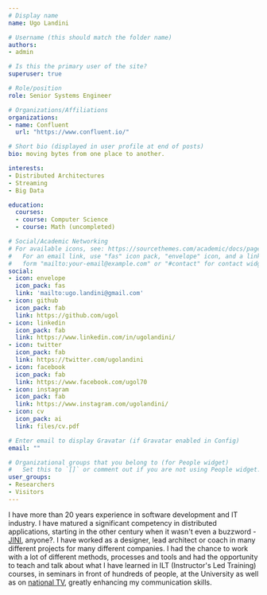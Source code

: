 ```yaml
---
# Display name
name: Ugo Landini

# Username (this should match the folder name)
authors:
- admin

# Is this the primary user of the site?
superuser: true

# Role/position
role: Senior Systems Engineer

# Organizations/Affiliations
organizations:
- name: Confluent
  url: "https://www.confluent.io/"

# Short bio (displayed in user profile at end of posts)
bio: moving bytes from one place to another.

interests:
- Distributed Architectures
- Streaming
- Big Data

education:
  courses:
  - course: Computer Science
  - course: Math (uncompleted)

# Social/Academic Networking
# For available icons, see: https://sourcethemes.com/academic/docs/page-builder/#icons
#   For an email link, use "fas" icon pack, "envelope" icon, and a link in the
#   form "mailto:your-email@example.com" or "#contact" for contact widget.
social:
- icon: envelope
  icon_pack: fas
  link: 'mailto:ugo.landini@gmail.com'  
- icon: github
  icon_pack: fab
  link: https://github.com/ugol
- icon: linkedin
  icon_pack: fab
  link: https://www.linkedin.com/in/ugolandini/    
- icon: twitter
  icon_pack: fab
  link: https://twitter.com/ugolandini
- icon: facebook
  icon_pack: fab
  link: https://www.facebook.com/ugol70
- icon: instagram
  icon_pack: fab
  link: https://www.instagram.com/ugolandini/
- icon: cv
  icon_pack: ai
  link: files/cv.pdf

# Enter email to display Gravatar (if Gravatar enabled in Config)
email: ""

# Organizational groups that you belong to (for People widget)
#   Set this to `[]` or comment out if you are not using People widget.
user_groups:
- Researchers
- Visitors
---
```


I have more than 20 years experience in software development and IT industry. I have matured a significant competency in distributed applications, starting in the other century when it wasn't even a buzzword - [JINI](https://en.wikipedia.org/wiki/Jini), anyone?. I have worked as a designer, lead architect or coach in many different projects for many different companies.
I had the chance to work with a lot of different methods, processes and tools and had the opportunity to teach and talk about what I have learned in ILT (Instructor's Led Training) courses, in seminars in front of hundreds of people, at the University as well as on [national TV](https://store.uninettuno.it/it/cyberspazioecomcatalogomateria.aspx?courseid=2938&langid=it&planid=84&degreeid=137), greatly enhancing my communication skills.
